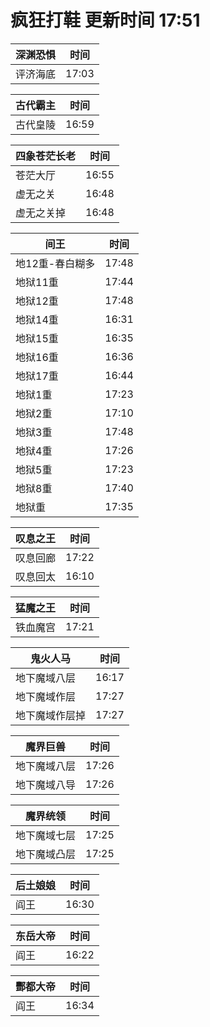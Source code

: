 # 疯狂打鞋 更新时间 17:51

| 深渊恐惧   | 时间    |
|--------|-------|
| 评济海底 | 17:03 |

| 古代霸主   | 时间    |
|--------|-------|
| 古代皇陵 | 16:59 |

| 四象苍茫长老   | 时间    |
|--------|-------|
| 苍茫大厅 | 16:55 |
| 虚无之关 | 16:48 |
| 虚无之关掉 | 16:48 |

| 间王   | 时间    |
|--------|-------|
| 地12重-春白糊多 | 17:48 |
| 地狱11重 | 17:44 |
| 地狱12重 | 17:48 |
| 地狱14重 | 16:31 |
| 地狱15重 | 16:35 |
| 地狱16重 | 16:36 |
| 地狱17重 | 16:44 |
| 地狱1重 | 17:23 |
| 地狱2重 | 17:10 |
| 地狱3重 | 17:48 |
| 地狱4重 | 17:26 |
| 地狱5重 | 17:23 |
| 地狱8重 | 17:40 |
| 地狱重 | 17:35 |

| 叹息之王   | 时间    |
|--------|-------|
| 叹息回廊 | 17:22 |
| 叹息回太 | 16:10 |

| 猛魔之王   | 时间    |
|--------|-------|
| 铁血魔宫 | 17:21 |

| 鬼火人马   | 时间    |
|--------|-------|
| 地下魔域八层 | 16:17 |
| 地下魔域作层 | 17:27 |
| 地下魔域作层掉 | 17:27 |

| 魔界巨兽   | 时间    |
|--------|-------|
| 地下魔域八层 | 17:26 |
| 地下魔域八导 | 17:26 |

| 魔界统领   | 时间    |
|--------|-------|
| 地下魔域七层 | 17:25 |
| 地下魔域凸层 | 17:25 |

| 后土娘娘   | 时间    |
|--------|-------|
| 阎王 | 16:30 |

| 东岳大帝   | 时间    |
|--------|-------|
| 阎王 | 16:22 |

| 酆都大帝   | 时间    |
|--------|-------|
| 阎王 | 16:34 |